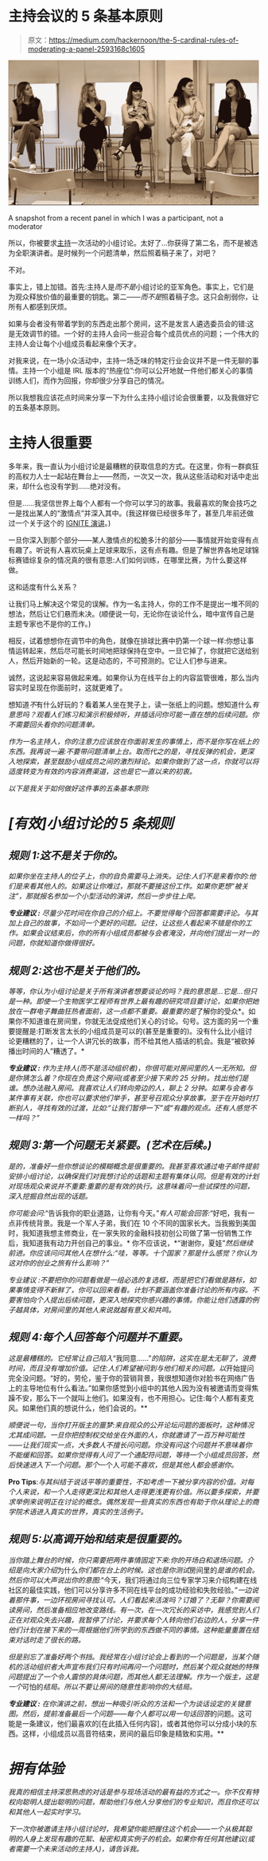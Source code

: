 # 主持会议的 5 条基本原则

> 原文：<https://medium.com/hackernoon/the-5-cardinal-rules-of-moderating-a-panel-2593168c1605>

![](img/a98aab3da5ce5d8095ece6177dad0a00.png)

A snapshot from a recent panel in which I was a participant, not a moderator

所以，你被要求[主持](https://hackernoon.com/tagged/moderate)一次活动的小组讨论。太好了…你获得了第二名，而不是被选为全职演讲者。是时候列一个问题清单，然后照着稿子来了，对吧？

不对。

事实上，错上加错。首先:主持人是*而不是*小组讨论的亚军角色。事实上，它们是为观众释放价值的最重要的钥匙。第二——*而不是*照着稿子念。这只会削弱你，让所有人都感到厌烦。

如果与会者没有带着学到的东西走出那个房间，这不是发言人遴选委员会的错:这是无效调节的错。一个好的主持人会问一些迎合每个成员优点的问题；一个伟大的主持人会让每个小组成员看起来像个天才。

对我来说，在一场小众活动中，主持一场乏味的特定行业会议并不是一件无聊的事情。主持一个小组是 IRL 版本的“热座位”:你可以公开地就一件他们都关心的事情训练人们，而作为回报，你却很少分享自己的情况。

所以我想我应该花点时间来分享一下为什么主持小组讨论会很重要，以及我做好它的五条基本原则。

# 主持人很重要

多年来，我一直认为小组讨论是最糟糕的获取信息的方式。在这里，你有一群疯狂的高权力人士一起站在舞台上——然而，一次又一次，我从这些活动和对话中走出来，却什么也没有学到……绝对没有。

但是……我坚信世界上每个人都有一个你可以学习的故事。我最喜欢的聚会技巧之一是找出某人的“激情点”并深入其中。(我这样做已经很多年了，甚至几年前还做过一个关于这个的 [IGNITE 演讲](https://www.youtube.com/watch?v=Zmy5qAgOYX0)。)

一旦你深入到那个部分——某人激情点的松脆多汁的部分——事情就开始变得有点有趣了。听说有人喜欢玩桌上足球来取乐，这有点有趣。但是了解世界各地足球锦标赛错综复杂的情况真的很有意思:人们如何训练，在哪里比赛，为什么要这样做。

这和适度有什么关系？

让我们马上解决这个常见的误解。作为一名主持人，你的工作不是提出一堆不同的想法，然后让它们悬而未决。(顺便说一句，无论你在谈论什么，暗中宣传自己是主题专家也不是你的工作。)

相反，试着想想你在调节中的角色，就像在排球比赛中扔第一个球一样:你想让事情运转起来，然后尽可能长时间地把球保持在空中。一旦它掉了，你就把它送给别人，然后开始新的一轮。这是动态的，不可预测的。它让人们参与进来。

诚然，这说起来容易做起来难。如果你认为在线平台上的内容监管很难，那么当内容实时呈现在你面前时，这就更难了。

想知道*不*有什么好玩的？看着某人坐在凳子上，读一张纸上的问题。想知道什么*有意思吗？观看人们练习和演示积极倾听，并插话问你可能一直在想的后续问题。你不需要回头看你的问题清单。*

*作为一名主持人，你的注意力应该放在你面前发生的事情上，而不是你写在纸上的东西。我再说一遍:不要带问题清单上台。取而代之的是，寻找反弹的机会，更深入地探索，甚至鼓励小组成员之间的激烈辩论。如果你做到了这一点，你就可以将适度转变为有效的内容消费渠道，这也是它一直以来的初衷。*

*以下是我关于如何做好这件事的五条基本原则:*

# *[有效]小组讨论的 5 条规则*

## *规则 1:这不是关于你的。*

*如果你坐在主持人的位子上，你的自负需要马上消失。记住:人们不是来看你的:他们是来看其他人的。如果这让你难过，那就不要接这份工作。如果你更想“被关注”，那就报名参加一个小型活动的演讲，然后一步步往上爬。*

****专业建议* :** 尽量少花时间在你自己的介绍上。不要觉得每个回答都需要评论。与其加上自己的故事，不如问一个更好的问题。记住，让这些人看起来不错是你的工作。如果会议结束后，你的所有小组成员都被与会者淹没，并向他们提出一对一的问题，你就知道你做得很好。*

## *规则 2:这也不是关于他们的。*

*等等，你认为小组讨论是关于所有演讲者想要谈论的吗？我的意思是…它是…但只是一种。即使一个生物医学工程师有世界上最有趣的研究项目要讨论，如果你把她放在一群电子舞曲狂热者面前，这一点都不重要。最重要的是*了解你的受众*。如果你不知道谁在房间里，你就无法促成他们关心的讨论。句号。这方面的另一个重要提醒是:打断发言太长的小组成员是可以的(甚至是重要的)。没有什么比小组讨论更糟糕的了，让一个人讲冗长的故事，而不给其他人插话的机会。我是“被砍掉播出时间的人”糟透了。*

****专业建议* :** 作为主持人(而不是活动组织者)，你很可能对房间里的人一无所知。但是你猜怎么着？你现在负责这个房间(或者至少接下来的 25 分钟)。找出他们是谁。想办法融入房间。我喜欢让人们转向旁边的人，聊上 2 分钟。如果与会者与某件事有关联，你也可以要求他们举手，甚至号召观众分享故事。至于在开始时打断别人，寻找有效的过渡，比如:“*让我们暂停一下*”或“*有趣的观点。还有人感觉不一样吗？”**

## *规则 3:第一个问题无关紧要。(艺术在后续。)*

*是的，准备好一些你想谈论的模糊概念是很重要的。我甚至喜欢通过电子邮件提前安排小组讨论，以确保我们对我想讨论的话题和主题有集体认同。但是有效的计划对现场观众来说并不重要:重要的是有效的执行。这意味着问一些试探性的问题，深入挖掘自然出现的话题。*

*你可能会问:*“告诉我你的职业道路，让你有今天。”*有人可能会回答:*“好吧，我有一点非传统背景。我是一个军人子弟，我们在 10 个不同的国家长大。当我搬到美国时，我知道我想主修商业，在一家失败的金融科技初创公司做了第一份销售工作后，我知道我有动力开创自己的事业。* 你不应该说，*“谢谢你，夏娃”*然后继续前进。你应该问问其他人在想什么:“哇，等等。十个国家？那是什么感觉？你认为这对你的创业之旅有什么影响？”*

*专业建议 :不要把你的问题看做是一组必选的复选框，而是把它们看做是路标，如果事情变得不新鲜了，你可以回来看看。计划不要涵盖你准备讨论的所有内容。不要害怕向个人提出后续问题，更深入地探究你感兴趣的事情。你能让他们透露的例子越具体，对房间里的其他人来说就越有意义和共鸣。*

## *规则 4:每个人回答每个问题并不重要。*

*这是最糟糕的。它经常让自己陷入*“我同意……”*的陷阱，这实在是太无聊了，浪费时间，而且没有增加价值。记住:人们希望被问到与他们相关的问题。以*开始提问完全没问题。“好的，劳伦，鉴于你的营销背景，我很想知道你对脸书在网络广告上的主导地位有什么看法。”如果你感觉到小组中的其他人因为没有被邀请而变得焦躁不安，那么下一个就叫上他们。如果没有，也不用担心。记住:每个人都有麦克风。如果他们真的想说什么，他们会说的。**

*顺便说一句，当你打开版主的噩梦:来自观众的公开论坛问题的面板时，这种情况尤其成问题。一旦你把控制权交给坐在外面的人，你就邀请了一百万种可能性——让我们现实一点，大多数人不擅长问问题。你没有问这个问题并不意味着你不能缓和回答。如果你觉得有人问了一个通配符问题，等待一个小组成员回答，然后快速进入下一个问题。那个*一个人*可能不喜欢，但是其他人都会感谢你。*

****Pro Tips****:*与其纠结于说话平等的重要性，不如考虑一下被分享内容的价值。对每个人来说，和一个人走得更深比和其他人走得更浅更有价值。所以要多探索，并要求举例来说明正在讨论的概念。偶然发现一些真实的东西也有助于你从理论上的商学院术语进入真实的世界，真实的生活例子。*

## *规则 5:以高调开始和结束是很重要的。*

*当你踏上舞台的时候，你只需要把两件事情固定下来:你的开场白和退场问题。介绍是向大家介绍*为什么*你们都在台上的时候。这也是你测试*房间里的*是谁的机会。然后你可以大声说出你的意图:*“今天，我们将通过向三位专家学习来介绍构建在线社区的最佳实践，他们可以分享许多不同在线平台的成功经验和失败经验。”*一边说着那件事，一边环视房间寻找认可。人们看起来活泼吗？订婚了？无聊？你需要阅读房间，然后准备相应地改变路线。有一次，在一次冗长的采访中，我感觉到人们正在对观众失去兴趣，我暂停了讨论，并要求每个人转向他们右边的人，分享一件他们计划在接下来的一周根据他们所学到的东西做不同的事情。这种能量重置在结束对话时走了很长的路。*

*但是别忘了准备好两个书挡。我经常在小组讨论会上看到的一个问题是，当某个随机的活动组织者大声宣布我们只有时间再问一个问题时，然后某个观众就她的特殊问题提出了一个令人震惊的具体问题，而其他人都无法理解。作为一个版主，这是一个*可怕的*结局。所以不要让房间的随意性影响你的大结局。*

****专业建议* :** 在你演讲之前，想出一种吸引听众的方法和一个为谈话设定的关键意图。然后，提前准备最后一个问题——每个人都可以用一句话回答*的问题。这可能是一条建议，他们最喜欢的[在此插入任何内容]，或者其他你可以分成小块的东西。这样，小组成员以高音符结束，房间的最后印象是精致和实用。**

# *拥有体验*

*我真的相信主持深思熟虑的对话是参与现场活动的最有益的方式之一。你不仅有特权向聪明人提出聪明的问题，帮助他们与他人分享他们的专业知识，而且你还可以和其他人一起实时学习。*

*下一次你被邀请主持小组讨论时，我希望你能把握住这个机会——一个从极其聪明的人身上发现有趣的花絮、秘密和真实例子的机会。如果你有任何其他建议(或者需要一个未来活动的主持人)，请告诉我。*